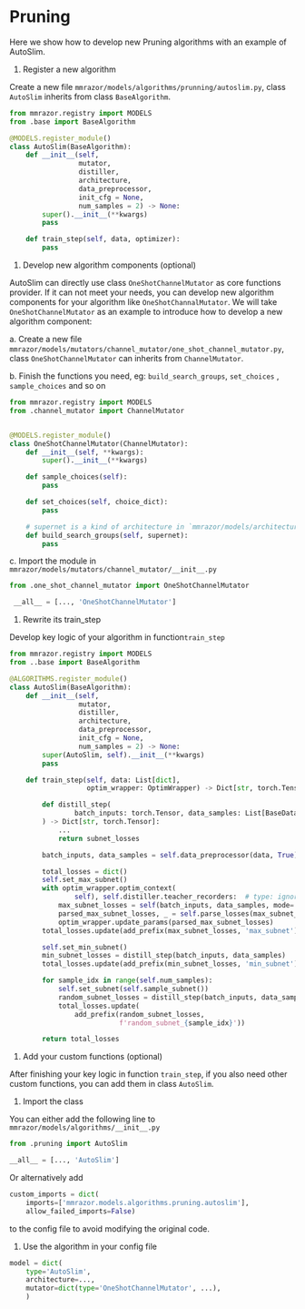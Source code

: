 # Pruning

Here we show how to develop new Pruning algorithms with an example of AutoSlim.

1. Register a new algorithm

Create a new file `mmrazor/models/algorithms/prunning/autoslim.py`, class `AutoSlim` inherits from class `BaseAlgorithm`.

```Python
from mmrazor.registry import MODELS
from .base import BaseAlgorithm

@MODELS.register_module()
class AutoSlim(BaseAlgorithm):
    def __init__(self,
                 mutator,
                 distiller,
                 architecture,
                 data_preprocessor,
                 init_cfg = None,
                 num_samples = 2) -> None:
        super().__init__(**kwargs)
        pass

    def train_step(self, data, optimizer):
        pass
```

1. Develop new algorithm components (optional)

AutoSlim can directly use class `OneShotChannelMutator` as core functions provider. If it can not meet your needs, you can develop new algorithm components for your algorithm like `OneShotChannalMutator`. We will take `OneShotChannelMutator` as an example to introduce how to develop a new algorithm component:

a. Create a new file `mmrazor/models/mutators/channel_mutator/one_shot_channel_mutator.py`, class `OneShotChannelMutator` can inherits from `ChannelMutator`.

b. Finish the functions you need, eg: `build_search_groups`, `set_choices` , `sample_choices` and so on

```Python
from mmrazor.registry import MODELS
from .channel_mutator import ChannelMutator


@MODELS.register_module()
class OneShotChannelMutator(ChannelMutator):
    def __init__(self, **kwargs):
        super().__init__(**kwargs)

    def sample_choices(self):
        pass

    def set_choices(self, choice_dict):
        pass

    # supernet is a kind of architecture in `mmrazor/models/architectures/`
    def build_search_groups(self, supernet):
        pass
```

c. Import the module in `mmrazor/models/mutators/channel_mutator/__init__.py`

```Python
from .one_shot_channel_mutator import OneShotChannelMutator

 __all__ = [..., 'OneShotChannelMutator']
```

1. Rewrite its train_step

Develop key logic of your algorithm in function`train_step`

```Python
from mmrazor.registry import MODELS
from ..base import BaseAlgorithm

@ALGORITHMS.register_module()
class AutoSlim(BaseAlgorithm):
    def __init__(self,
                 mutator,
                 distiller,
                 architecture,
                 data_preprocessor,
                 init_cfg = None,
                 num_samples = 2) -> None:
        super(AutoSlim, self).__init__(**kwargs)
        pass

    def train_step(self, data: List[dict],
                   optim_wrapper: OptimWrapper) -> Dict[str, torch.Tensor]:

        def distill_step(
                batch_inputs: torch.Tensor, data_samples: List[BaseDataElement]
        ) -> Dict[str, torch.Tensor]:
            ...
            return subnet_losses

        batch_inputs, data_samples = self.data_preprocessor(data, True)

        total_losses = dict()
        self.set_max_subnet()
        with optim_wrapper.optim_context(
                self), self.distiller.teacher_recorders:  # type: ignore
            max_subnet_losses = self(batch_inputs, data_samples, mode='loss')
            parsed_max_subnet_losses, _ = self.parse_losses(max_subnet_losses)
            optim_wrapper.update_params(parsed_max_subnet_losses)
        total_losses.update(add_prefix(max_subnet_losses, 'max_subnet'))

        self.set_min_subnet()
        min_subnet_losses = distill_step(batch_inputs, data_samples)
        total_losses.update(add_prefix(min_subnet_losses, 'min_subnet'))

        for sample_idx in range(self.num_samples):
            self.set_subnet(self.sample_subnet())
            random_subnet_losses = distill_step(batch_inputs, data_samples)
            total_losses.update(
                add_prefix(random_subnet_losses,
                           f'random_subnet_{sample_idx}'))

        return total_losses
```

1. Add your custom functions (optional)

After finishing your key logic in function `train_step`, if you also need other custom functions, you can add them in class `AutoSlim`.

1. Import the class

You can either add the following line to `mmrazor/models/algorithms/__init__.py`

```Python
from .pruning import AutoSlim

__all__ = [..., 'AutoSlim']
```

Or alternatively add

```Python
custom_imports = dict(
    imports=['mmrazor.models.algorithms.pruning.autoslim'],
    allow_failed_imports=False)
```

to the config file to avoid modifying the original code.

1. Use the algorithm in your config file

```Python
model = dict(
    type='AutoSlim',
    architecture=...,
    mutator=dict(type='OneShotChannelMutator', ...),
    )
```
